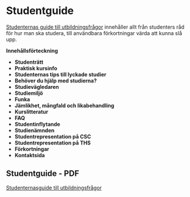 # Studentguide


[Studenternas guide till utbildningsfrågor](https://static.datasektionen.se/studier/studentguide.pdf) innehåller allt från studenters råd för hur man ska studera, till användbara förkortningar värda att kunna slå upp. 


**Innehållsförteckning**

- **Studenträtt**
- **Praktisk kursinfo**
- **Studenternas tips till lyckade studier**
- **Behöver du hjälp med studierna?**
- **Studievägledaren**
- **Studiemiljö**
- **Funka**
- **Jämlikhet, mångfald och likabehandling**
- **Kurslitteratur**
- **FAQ**
- **Studentinflytande**
- **Studienämnden**
- **Studentrepresentation på CSC**
- **Studentrepresentation på THS**
- **Förkortningar**
- **Kontaktsida**

## Studentguide - PDF
[Studenternasguide till utbildningsfrågor](https://static.datasektionen.se/studier/studentguide.pdf)
